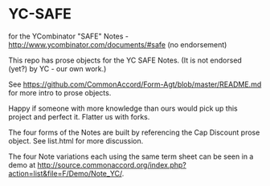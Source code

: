 # YC-SAFE
for the YCombinator "SAFE" Notes - http://www.ycombinator.com/documents/#safe (no endorsement)

This repo has prose objects for the YC SAFE Notes.  (It is not endorsed (yet?) by YC - our own work.)  

See 
https://github.com/CommonAccord/Form-Agt/blob/master/README.md for more intro to  prose objects.

Happy if someone with more knowledge than ours would pick up this project and perfect it.  Flatter us with forks.

The four forms of the Notes are built by referencing the Cap Discount prose object.  See list.html for more discussion. 

The four Note variations each using the same term sheet can be seen in a demo at http://source.commonaccord.org/index.php?action=list&file=F/Demo/Note_YC/. 


